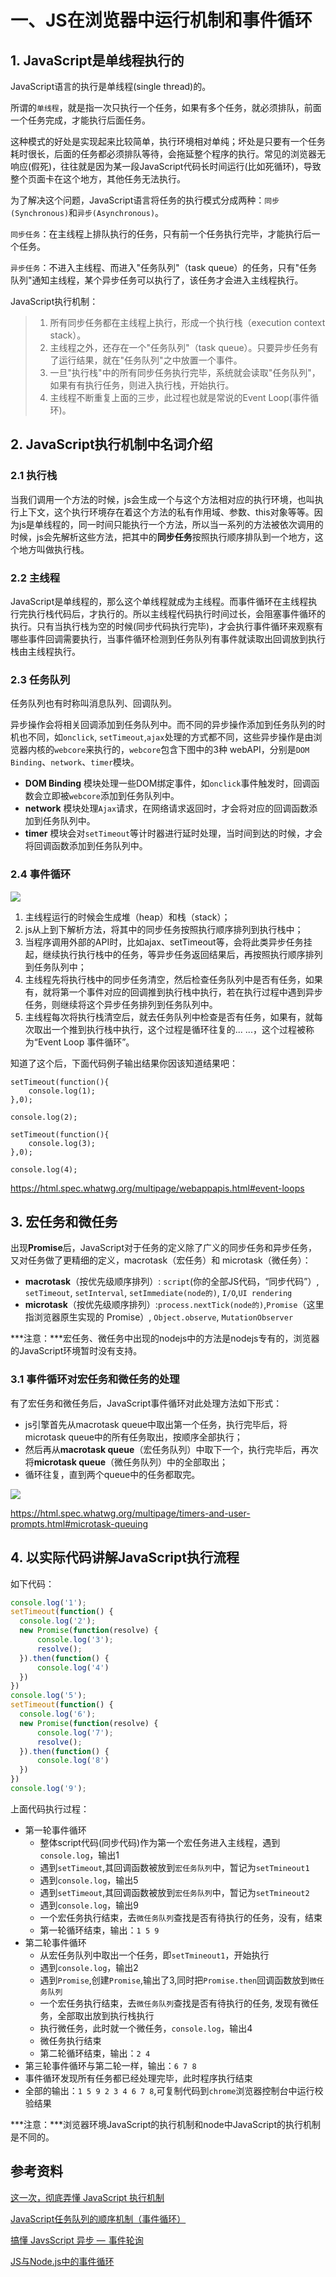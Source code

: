 # 一、JS在浏览器中运行机制和事件循环

## 1. JavaScript是单线程执行的

JavaScript语言的执行是单线程(single thread)的。

所谓的`单线程`，就是指一次只执行一个任务，如果有多个任务，就必须排队，前面一个任务完成，才能执行后面任务。

这种模式的好处是实现起来比较简单，执行环境相对单纯；坏处是只要有一个任务耗时很长，后面的任务都必须排队等待，会拖延整个程序的执行。常见的浏览器无响应(假死)，往往就是因为某一段JavaScript代码长时间运行(比如死循环)，导致整个页面卡在这个地方，其他任务无法执行。

为了解决这个问题，JavaScript语言将任务的执行模式分成两种：`同步(Synchronous)`和`异步(Asynchronous)`。

`同步任务`：在主线程上排队执行的任务，只有前一个任务执行完毕，才能执行后一个任务。

`异步任务`：不进入主线程、而进入"任务队列"（task queue）的任务，只有"任务队列"通知主线程，某个异步任务可以执行了，该任务才会进入主线程执行。

JavaScript执行机制：

> 1. 所有同步任务都在主线程上执行，形成一个执行栈（execution context stack）。
> 2. 主线程之外，还存在一个"任务队列"（task queue）。只要异步任务有了运行结果，就在"任务队列"之中放置一个事件。
> 3. 一旦"执行栈"中的所有同步任务执行完毕，系统就会读取"任务队列"，如果有有执行任务，则进入执行栈，开始执行。
> 4. 主线程不断重复上面的三步，此过程也就是常说的Event Loop(事件循环)。



## 2. JavaScript执行机制中名词介绍

### 2.1 执行栈

当我们调用一个方法的时候，js会生成一个与这个方法相对应的执行环境，也叫执行上下文，这个执行环境存在着这个方法的私有作用域、参数、this对象等等。因为js是单线程的，同一时间只能执行一个方法，所以当一系列的方法被依次调用的时候，js会先解析这些方法，把其中的**同步任务**按照执行顺序排队到一个地方，这个地方叫做执行栈。

### 2.2 主线程

JavaScript是单线程的，那么这个单线程就成为主线程。而事件循环在主线程执行完执行栈代码后，才执行的。所以主线程代码执行时间过长，会阻塞事件循环的执行。只有当执行栈为空的时候(同步代码执行完毕)，才会执行事件循环来观察有哪些事件回调需要执行，当事件循环检测到任务队列有事件就读取出回调放到执行栈由主线程执行。

### 2.3 任务队列

任务队列也有时称叫消息队列、回调队列。

异步操作会将相关回调添加到任务队列中。而不同的异步操作添加到任务队列的时机也不同，如`onclick`, `setTimeout`,`ajax`处理的方式都不同，这些异步操作是由浏览器内核的`webcore`来执行的，`webcore`包含下图中的3种 webAPI，分别是`DOM Binding`、`network`、`timer`模块。

- **DOM Binding** 模块处理一些DOM绑定事件，如`onclick`事件触发时，回调函数会立即被`webcore`添加到任务队列中。
- **network** 模块处理`Ajax`请求，在网络请求返回时，才会将对应的回调函数添加到任务队列中。
- **timer** 模块会对`setTimeout`等计时器进行延时处理，当时间到达的时候，才会将回调函数添加到任务队列中。

### 2.4 事件循环

![](./../../../assets/img/js_EventLoop.jpg)


1. 主线程运行的时候会生成堆（heap）和栈（stack）；
2. js从上到下解析方法，将其中的同步任务按照执行顺序排列到执行栈中；
3. 当程序调用外部的API时，比如ajax、setTimeout等，会将此类异步任务挂起，继续执行执行栈中的任务，等异步任务返回结果后，再按照执行顺序排列到任务队列中；
4. 主线程先将执行栈中的同步任务清空，然后检查任务队列中是否有任务，如果有，就将第一个事件对应的回调推到执行栈中执行，若在执行过程中遇到异步任务，则继续将这个异步任务排列到任务队列中。
5. 主线程每次将执行栈清空后，就去任务队列中检查是否有任务，如果有，就每次取出一个推到执行栈中执行，这个过程是循环往复的... ...，这个过程被称为“Event Loop 事件循环”。

知道了这个后，下面代码例子输出结果你因该知道结果吧：

```
setTimeout(function(){
    console.log(1);
},0);

console.log(2);

setTimeout(function(){
    console.log(3);
},0);

console.log(4);
```

https://html.spec.whatwg.org/multipage/webappapis.html#event-loops

## 3. 宏任务和微任务

出现**Promise**后，JavaScript对于任务的定义除了广义的同步任务和异步任务，又对任务做了更精细的定义，macrotask（宏任务）和 microtask（微任务）：

- **macrotask**（按优先级顺序排列）: `script`(你的全部JS代码，“同步代码”）, `setTimeout`, `setInterval`, `setImmediate(node的)`, `I/O`,`UI rendering`
- **microtask**（按优先级顺序排列）:`process.nextTick(node的)`,`Promise`（这里指浏览器原生实现的 Promise）, `Object.observe`, `MutationObserver`

***注意：***宏任务、微任务中出现的nodejs中的方法是nodejs专有的，浏览器的JavaScript环境暂时没有支持。

### 3.1 事件循环对宏任务和微任务的处理

有了宏任务和微任务后，JavaScript事件循环对此处理方法如下形式：

- js引擎首先从macrotask queue中取出第一个任务，执行完毕后，将microtask queue中的所有任务取出，按顺序全部执行；
- 然后再从**macrotask queue**（宏任务队列）中取下一个，执行完毕后，再次将**microtask queue**（微任务队列）中的全部取出；
- 循环往复，直到两个queue中的任务都取完。

![](./../../../assets/img/hong.png)

https://html.spec.whatwg.org/multipage/timers-and-user-prompts.html#microtask-queuing

## 4. 以实际代码讲解JavaScript执行流程

如下代码：

```javascript
console.log('1');
setTimeout(function() {
  console.log('2');
  new Promise(function(resolve) {
      console.log('3');
      resolve();
  }).then(function() {
      console.log('4')
  })
})
console.log('5');
setTimeout(function() {
  console.log('6');
  new Promise(function(resolve) {
      console.log('7');
      resolve();
  }).then(function() {
      console.log('8')
  })
})
console.log('9');
```

上面代码执行过程：

- 第一轮事件循环
  - 整体script代码(同步代码)作为第一个宏任务进入主线程，遇到`console.log`，输出1
  - 遇到`setTimeout`,其回调函数被放到`宏任务队列`中，暂记为`setTmineout1`
  - 遇到`console.log`，输出5
  - 遇到`setTimeout`,其回调函数被放到`宏任务队列`中，暂记为`setTmineout2`
  - 遇到`console.log`，输出9
  - 一个宏任务执行结束，去`微任务队列`查找是否有待执行的任务，没有，结束
  - 第一轮循环结束，输出：`1 5 9`
- 第二轮事件循环
  - 从宏任务队列中取出一个任务，即`setTmineout1`，开始执行
  - 遇到`console.log`，输出2
  - 遇到`Promise`,创建`Promise`,输出了3,同时把`Promise.then`回调函数放到`微任务队列`
  - 一个宏任务执行结束，去`微任务队列`查找是否有待执行的任务, 发现有微任务，全部取出放到执行栈执行
  - 执行微任务，此时就一个微任务，`console.log`，输出4
  - 微任务执行结束
  - 第二轮循环结束，输出：`2 4`
- 第三轮事件循环与第二轮一样，输出：`6 7 8`
- 事件循环发现所有任务都已经处理完毕，此时程序执行结束
- 全部的输出：`1 5 9 2 3 4 6 7 8`,可复制代码到`chrome`浏览器控制台中运行校验结果



***注意：***浏览器环境JavaScript的执行机制和node中JavaScript的执行机制是不同的。





## 参考资料

[这一次，彻底弄懂 JavaScript 执行机制](https://mp.weixin.qq.com/s?__biz=MzA5NzkwNDk3MQ==&mid=2650585345&amp;idx=1&amp;sn=6fd112fbed64246601b48e392d1e7a0b&source=41#wechat_redirect)

[JavaScript任务队列的顺序机制（事件循环）](http://www.yangzicong.com/article/3)

[搞懂 JavsScript 异步 —  事件轮询](https://segmentfault.com/a/1190000017120344)

[JS与Node.js中的事件循环](https://segmentfault.com/a/1190000012362096)

